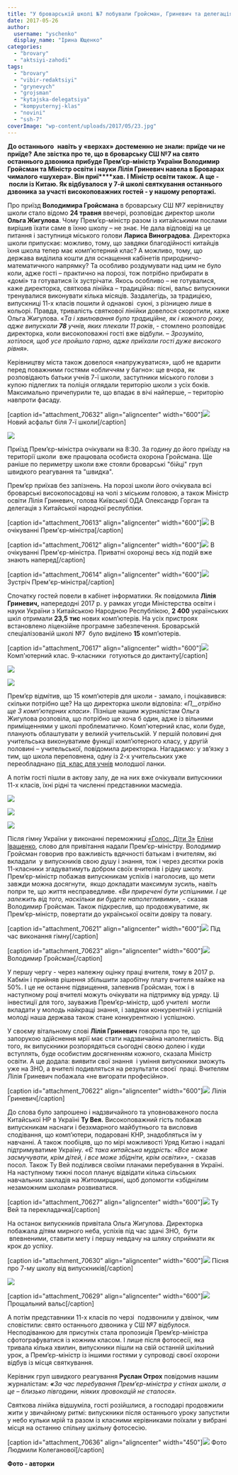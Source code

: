 ```yaml
---
title: "У броварській школі №7 побували Гройсман, Гриневич та делегація із Китаю - ФОТО"
date: 2017-05-26
author: 
  username: "yschenko"
  display_name: "Ірина Ющенко"
categories: 
  - "brovary"
  - "aktsiyi-zahodi"
tags: 
  - "brovary"
  - "vibir-redaktsiyi"
  - "grynevych"
  - "grojsman"
  - "kytajska-delegatsiya"
  - "kompyuternyj-klas"
  - "novini"
  - "ssh-7"
coverImage: "wp-content/uploads/2017/05/23.jpg"
---
```


**До останнього**  **нав****і****ть у «верхах»** **достеменно** **не знали: при****ї****де чи не при****ї****де?** **Але звістка про те, що в броварську СШ №7 на свято останнього дзвоника прибуде Прем’єр-міністр України Володимир Гройсман та Міністр освіти і науки Лілія Гриневич навела в Броварах чималого «шухера». Він п****ри****ї****хав.** **І Міністр освіти також. А ще -  посли із Китаю. Як відбувалося у 7-й школі святкування останнього дзвоника за участі високоповажних гостей - у нашому репортажі.**

Про приїзд **Володимира Гройсмана** в броварську СШ №7 керівництву школи стало відомо **24 травня** ввечері, розповідає директор школи **Ольга Жигулова**. Чому Прем’єр-міністр разом із китайськими послами вирішив їхати саме в їхню школу – не знає. Не дала відповіді на це питання і заступниця міського голови **Лариса Виноградова**. Директорка школи припускає: можливо, тому, що завдяки благодійності китайців їхня школа тепер має комп’ютерний клас? А можливо, тому, що держава виділила кошти для оснащення кабінетів природничо-математичного напрямку? Та особливо роздумувати над цим не було коли, адже гості – практично на порозі, тож потрібно прибирати в «домі» та готуватися їх зустрічати. Якось особливо – не готувалися, каже директорка, святкова лінійка – традиційна: пісні, вальс випускники тренувалися виконувати кілька місяців. Заздалегідь, за традицією, випускниці 11-х класів пошили й однакові  сукні, з різницею лише в кольорі. Правда, тривалість святкової лінійки довелося скоротили, каже Ольга Жигулова. «_Та і хвилювання було традиційне, як і кожного року, адже випускали **78** учнів, яких плекали 11 років_, - стомлено розповідає директорка, коли високоповажні гості вже відбули. – _Зрозуміло, хотілося, щоб усе пройшло гарно, адже приїхали гості дуже високого рівня»._

Керівництву міста також довелося «напружуватися», щоб не вдарити перед поважними гостями «обличчям у багно»: ще вчора, як розповідають батьки учнів 7-ї школи, заступники міського голови з купою підлеглих та поліція оглядали територію школи з усіх боків. Максимально причепурили те, що впадає в вічі найперше, – територію навпроти фасаду.

\[caption id="attachment\_70632" align="aligncenter" width="600"\][![](https://mpz.brovary.org/wp-content/uploads/2017/05/24.jpg)](https://mpz.brovary.org/wp-content/uploads/2017/05/24.jpg) Новий асфальт біля 7-ї школи\[/caption\]

[![](https://mpz.brovary.org/wp-content/uploads/2017/05/25.jpg)](https://mpz.brovary.org/wp-content/uploads/2017/05/25.jpg)

Приїзд Прем’єр-міністра очікували на 8:30. За годину до його приїзду на території школи  вже працювала особиста охорона Гройсмана. Ще раніше по периметру школи вже стояли броварські "бійці" груп швидкого реагування та "швидка".

Прем’єр приїхав без запізнень. На порозі школи його очікувала всі броварські високопосадовці на чолі з міським головою, а також Міністр освіти Лілія Гриневич, голова Київської ОДА Олександр Горган та делегація з Китайської народної республіки.

\[caption id="attachment\_70613" align="aligncenter" width="600"\][![](https://mpz.brovary.org/wp-content/uploads/2017/05/3-2.jpg)](https://mpz.brovary.org/wp-content/uploads/2017/05/3-2.jpg) В очікуванні Прем'єр-міністра\[/caption\]

\[caption id="attachment\_70612" align="aligncenter" width="600"\][![](https://mpz.brovary.org/wp-content/uploads/2017/05/2-3.jpg)](https://mpz.brovary.org/wp-content/uploads/2017/05/2-3.jpg) В очікуванні Прем'єр-міністра. Приватні охоронці весь хід подій вже знають наперед\[/caption\]

\[caption id="attachment\_70614" align="aligncenter" width="600"\][![](https://mpz.brovary.org/wp-content/uploads/2017/05/4-3.jpg)](https://mpz.brovary.org/wp-content/uploads/2017/05/4-3.jpg) Зустріч Прем'єр-міністра\[/caption\]

Спочатку гостей повели в кабінет інформатики. Як повідомила **Лілія Гриневич,** напередодні 2017 р. у рамках угоди Міністерства освіти і науки України з Китайською Народною Республікою, **2 400** українських шкіл отримали **23,5** **тис** нових комп’ютерів. На усіх пристроях встановлено ліцензійне програмне забезпечення. Броварській спеціалізованій школі №7  було виділено **15** комп’ютерів.

\[caption id="attachment\_70617" align="aligncenter" width="600"\][![](https://mpz.brovary.org/wp-content/uploads/2017/05/7-3.jpg)](https://mpz.brovary.org/wp-content/uploads/2017/05/7-3.jpg) Комп'ютерний клас. 9-класники  готуються до диктанту\[/caption\]

[![](https://mpz.brovary.org/wp-content/uploads/2017/05/6-3.jpg)](https://mpz.brovary.org/wp-content/uploads/2017/05/6-3.jpg)

[![](https://mpz.brovary.org/wp-content/uploads/2017/05/5-3.jpg)](https://mpz.brovary.org/wp-content/uploads/2017/05/5-3.jpg)

Прем’єр відмітив, що 15 комп’ютерів для школи - замало, і поцікавився: скільки потрібно ще? На що директорка школи відповіла: _«П__отрібно ще 3 комп’ютерних класи»._ Пізніше нашим журналістам Ольга Жигулова розповіла, що потрібно ще хоча б один, адже із вільними приміщеннями у школі проблематично. Комп'ютерний клас, коли буде, планують облаштувати у великій учительській. У першій половині дня учительська виконуватиме функції комп’ютерного класу, у другій половині – учительської, повідомила директорка. Нагадаємо: у зв’язку з тим, що школа переповнена, одну із 2-х учительських уже переобладнано [під  клас для учнів](https://mpz.brovary.org/brovarska-shkola-7-rukavychka-bez-prava-na-majbutnye/) молодшої ланки.

А потім гості пішли в актову залу, де на них вже очікували випускники 11-х класів, їхні рідні та численні представники масмедіа.

[![](https://mpz.brovary.org/wp-content/uploads/2017/05/8-3.jpg)](https://mpz.brovary.org/wp-content/uploads/2017/05/8-3.jpg)

[![](https://mpz.brovary.org/wp-content/uploads/2017/05/9-3.jpg)](https://mpz.brovary.org/wp-content/uploads/2017/05/9-3.jpg)

[![](https://mpz.brovary.org/wp-content/uploads/2017/05/15-2.jpg)](https://mpz.brovary.org/wp-content/uploads/2017/05/15-2.jpg)

Після гімну України у виконанні переможниці [«Голос. Діти 3»](https://mpz.brovary.org/u-vokalnomu-talant-shou-golos-dity-3-peremogla-brovarchanka-elina-ivashhenko-video/) [Еліни Іващенко](https://mpz.brovary.org/brovarchanka-elina-ivashhenko-na-golos-dity-u-mene-ye-shans-buty-u-finali/), слово для привітання надали Прем’єр-міністру. Володимир Гройсман говорив про важливість вдячності батькам і вчителям, які вкладали  у випускників свою душу і знання, тож і через десятки років 11-класники згадуватимуть добром своїх вчителів і рідну школу. Прем’єр-міністр побажав випускникам успіхів і наголосив, що мети завжди можна досягнути,  якщо докладати максимум зусиль, навіть попри те, що життя несправедливе. «_Ви приречені бути успішними. І це залежить від того, наскільки ви будете наполегливими»,_ \- сказав Володимир Гройсман. Також підкреслив, що продовжуватиме, як Прем’єр-міністр, повертати до української освіти довіру та повагу.

\[caption id="attachment\_70621" align="aligncenter" width="600"\][![](https://mpz.brovary.org/wp-content/uploads/2017/05/11-4.jpg)](https://mpz.brovary.org/wp-content/uploads/2017/05/11-4.jpg) Під час виконання гімну\[/caption\]

\[caption id="attachment\_70623" align="aligncenter" width="600"\][![](https://mpz.brovary.org/wp-content/uploads/2017/05/14-2.jpg)](https://mpz.brovary.org/wp-content/uploads/2017/05/14-2.jpg) Володимир Гройсман\[/caption\]

У першу чергу - через належну оцінку праці вчителя, тому в 2017 р. Кабмін і прийняв рішення збільшити заробітну плату вчителя майже на 50%. І це не останнє підвищення, запевнив Гройсман, тож і в наступному році вчителі можуть очікувати на підтримку від уряду. Ці інвестиції для того, зауважив Прем’єр-міністр, щоб учителі  могли вкладати у молодь найкращі знання, і завдяки конкурентній і успішній молоді наша держава також стане конкурентною і успішною.

У своєму вітальному слові **Лілія Гриневич** говорила про те, що запорукою здійснення мрії має стати надзвичайна наполегливість. Від того, як випускники розпорядяться сьогодні своєю долею і куди вступлять, буде особистим досягненням кожного, сказала Міністр освіти. А ще додала: виявити свої знання  і уміння випускники зможуть уже на ЗНО, а вчителі подивляться на результати своєї  праці. Вчителям Лілія Гриневич побажала «не вигорати професійно».

\[caption id="attachment\_70622" align="aligncenter" width="600"\][![](https://mpz.brovary.org/wp-content/uploads/2017/05/13-4.jpg)](https://mpz.brovary.org/wp-content/uploads/2017/05/13-4.jpg) Лілія Гриневич\[/caption\]

До слова було запрошено і надзвичайного та уповноваженого посла Китайської НР в Україні **Ту Вея.** Високоповажний гість побажав випускникам наснаги і безхмарного майбутнього та висловив сподівання, що комп’ютери, подаровані КНР, знадобляться їм у навчанні. А також пообіцяв, що по мірі можливості Уряд Китаю і надалі підтримуватиме Україну. _«Є така китайська мудрість:_ «_Все може засмучувати, крім дітей, і все може збідніти, крім освіти»»,_ - сказав посол. Також Ту Вей поділився своїми планами перебування в Україні. На наступному тижні посол планує відвідати кілька сільських навчальних закладів на Житомирщині, щоб допомогти «збіднілим незаможним школам» розвиватися.

\[caption id="attachment\_70627" align="aligncenter" width="600"\][![](https://mpz.brovary.org/wp-content/uploads/2017/05/18-1.jpg)](https://mpz.brovary.org/wp-content/uploads/2017/05/18-1.jpg) Ту Вей та перекладачка\[/caption\]

На останок випускників привітала Ольга Жигулова. Директорка побажала дітям мирного неба, успіхів під час здачі ЗНО,  бути  впевненими, ставити мету і першу невдачу на шляху сприймати як крок до успіху.

\[caption id="attachment\_70630" align="aligncenter" width="600"\][![](https://mpz.brovary.org/wp-content/uploads/2017/05/21.jpg)](https://mpz.brovary.org/wp-content/uploads/2017/05/21.jpg) Пісня про 7-му школу від випускників\[/caption\]

[![](https://mpz.brovary.org/wp-content/uploads/2017/05/19-1.jpg)](https://mpz.brovary.org/wp-content/uploads/2017/05/19-1.jpg)

\[caption id="attachment\_70629" align="aligncenter" width="600"\][![](https://mpz.brovary.org/wp-content/uploads/2017/05/20-1.jpg)](https://mpz.brovary.org/wp-content/uploads/2017/05/20-1.jpg) Прощальний вальс\[/caption\]

А потім представники 11-х класів по черзі  подзвонили у дзвінок, чим сповістили: свято останнього дзвоника у СШ №7 відбулося. Несподіванкою для присутніх стала пропозиція Прем’єр-міністра сфотографуватися із кожним класом. І лише після фотосесії, яка тривала кілька хвилин, випускники пішли на свій останній шкільний урок, а Прем’єр-міністр із іншими гостями у супроводі своєї охорони відбув із місця святкування.

Керівник груп швидкого реагування **Руслан Отрох** повідомив нашим журналістам: **_«_**_За час перебування Прем’єр-міністра у стінах школи, а це – близько півгодини, ніяких провокацій не сталося»._

Святкова лінійка відшуміла, гості розійшлися, а господарі продовжили жити у звичайному ритмі: випускники після останнього уроку запустили у небо кульки мрій та разом із класними керівниками поїхали у вибрані місця на останню спільну шкільну фотосесію.

\[caption id="attachment\_70636" align="aligncenter" width="450"\][![](https://mpz.brovary.org/wp-content/uploads/2017/05/Lyudmyla-Koleganova.jpg)](https://mpz.brovary.org/wp-content/uploads/2017/05/Lyudmyla-Koleganova.jpg) Фото Людмили Колеганової\[/caption\]

**Фото - авторки**
